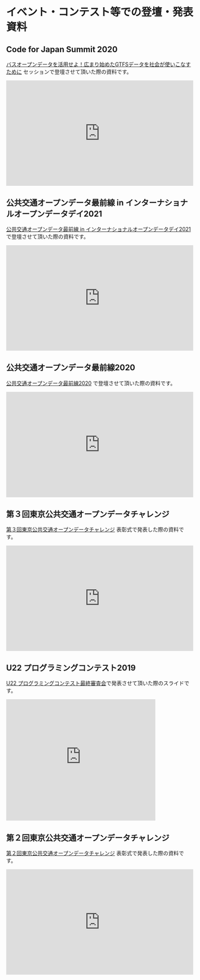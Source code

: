 # イベント・コンテスト等での登壇・発表資料

## Code for Japan Summit 2020

[バスオープンデータを活用せよ！広まり始めたGTFSデータを社会が使いこなすために](https://summit2020.code4japan.org/programs/) セッションで登壇させて頂いた際の資料です。

<div style="position: relative; width: 100%; height: 0; padding-bottom: 56.25%;">
  <iframe src="https://github.com/takoyaki-3/takoyaki3-com-data/slide/Code For Japan 2020 takoyaki3.pdf" style="position: absolute; top: 0; left: 0; width: 100%; height: 100%;" frameborder="0"></iframe>
</div>

## 公共交通オープンデータ最前線 in インターナショナルオープンデータデイ2021

[公共交通オープンデータ最前線 in インターナショナルオープンデータデイ2021](https://www.gtfs.jp/blog/iodd2021/)で登壇させて頂いた際の資料です。

<div style="position: relative; width: 100%; height: 0; padding-bottom: 56.25%;">
  <iframe src="https://github.com/takoyaki-3/takoyaki3-com-data/slide/bus-timetable-app.pdf" style="position: absolute; top: 0; left: 0; width: 100%; height: 100%;" frameborder="0"></iframe>
</div>

## 公共交通オープンデータ最前線2020

[公共交通オープンデータ最前線2020](https://www.gtfs.jp/blog/opendata2020/) で登壇させて頂いた際の資料です。

<div style="position: relative; width: 100%; height: 0; padding-bottom: 56.25%;">
  <iframe src="https://github.com/takoyaki-3/takoyaki3-com-data/slide/第四回交通ジオサミット.pdf" style="position: absolute; top: 0; left: 0; width: 100%; height: 100%;" frameborder="0"></iframe>
</div>

## 第３回東京公共交通オープンデータチャレンジ

[第３回東京公共交通オープンデータチャレンジ](https://tokyochallenge.odpt.org/2019/) 表彰式で発表した際の資料です。

<div style="position: relative; width: 100%; height: 0; padding-bottom: 56.25%;">
  <iframe src="https://github.com/takoyaki-3/takoyaki3-com-data/slide/いついく、くらべる.pdf" style="position: absolute; top: 0; left: 0; width: 100%; height: 100%;" frameborder="0"></iframe>
</div>

## U22 プログラミングコンテスト2019

[U22 プログラミングコンテスト最終審査会](https://u22procon.com/2019/)で発表させて頂いた際のスライドです。

<iframe src="https://onedrive.live.com/embed?resid=3689D82C6C84F0E0%2122952&amp;authkey=%21AH8TwZ4KBJZXjz4&amp;em=2&amp;wdAr=1.7777777777777777&amp;Embed=1" width="402px" height="327px" frameborder="0">これは、<a target="_blank" href="https://office.com/webapps">Office</a> の機能を利用した、<a target="_blank" href="https://office.com">Microsoft Office</a> の埋め込み型のプレゼンテーションです。</iframe>

## 第２回東京公共交通オープンデータチャレンジ

[第２回東京公共交通オープンデータチャレンジ](https://tokyochallenge.odpt.org/2018/) 表彰式で発表した際の資料です。

<div style="position: relative; width: 100%; height: 0; padding-bottom: 56.25%;">
  <iframe src="https://github.com/takoyaki-3/takoyaki3-com-data/slide/WorkerStep表彰式発表会.pdf" style="position: absolute; top: 0; left: 0; width: 100%; height: 100%;" frameborder="0"></iframe>
</div>

